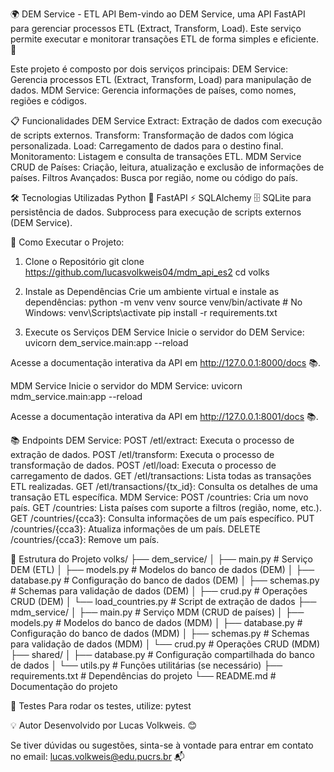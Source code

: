🌍 DEM Service - ETL API
Bem-vindo ao DEM Service, uma API FastAPI para gerenciar processos ETL (Extract, Transform, Load). Este serviço permite executar e monitorar transações ETL de forma simples e eficiente. 🎉

Este projeto é composto por dois serviços principais:
DEM Service: Gerencia processos ETL (Extract, Transform, Load) para manipulação de dados.
MDM Service: Gerencia informações de países, como nomes, regiões e códigos.

📋 Funcionalidades
DEM Service
Extract: Extração de dados com execução de scripts externos.
Transform: Transformação de dados com lógica personalizada.
Load: Carregamento de dados para o destino final.
Monitoramento: Listagem e consulta de transações ETL.
MDM Service
CRUD de Países: Criação, leitura, atualização e exclusão de informações de países.
Filtros Avançados: Busca por região, nome ou código do país.

🛠️ Tecnologias Utilizadas
Python 🐍
FastAPI ⚡
SQLAlchemy 🗄️
SQLite para persistência de dados.
Subprocess para execução de scripts externos (DEM Service).

🚀 Como Executar o Projeto:
1. Clone o Repositório 
git clone https://github.com/lucasvolkweis04/mdm_api_es2
cd volks

2. Instale as Dependências
Crie um ambiente virtual e instale as dependências:
python -m venv venv
source venv/bin/activate  # No Windows: venv\Scripts\activate
pip install -r requirements.txt

3. Execute os Serviços
DEM Service
Inicie o servidor do DEM Service:
uvicorn dem_service.main:app --reload

Acesse a documentação interativa da API em http://127.0.0.1:8000/docs 📚.

MDM Service
Inicie o servidor do MDM Service:
uvicorn mdm_service.main:app --reload

Acesse a documentação interativa da API em http://127.0.0.1:8001/docs 📚.

📚 Endpoints
DEM Service:
POST /etl/extract: Executa o processo de extração de dados.
POST /etl/transform: Executa o processo de transformação de dados.
POST /etl/load: Executa o processo de carregamento de dados.
GET /etl/transactions: Lista todas as transações ETL realizadas.
GET /etl/transactions/{tx_id}: Consulta os detalhes de uma transação ETL específica.
MDM Service:
POST /countries: Cria um novo país.
GET /countries: Lista países com suporte a filtros (região, nome, etc.).
GET /countries/{cca3}: Consulta informações de um país específico.
PUT /countries/{cca3}: Atualiza informações de um país.
DELETE /countries/{cca3}: Remove um país.

📂 Estrutura do Projeto
volks/
├── dem_service/
│   ├── main.py          # Serviço DEM (ETL)
│   ├── models.py        # Modelos do banco de dados (DEM)
│   ├── database.py      # Configuração do banco de dados (DEM)
│   ├── schemas.py       # Schemas para validação de dados (DEM)
│   ├── crud.py          # Operações CRUD (DEM)
│   └── load_countries.py # Script de extração de dados
├── mdm_service/
│   ├── main.py          # Serviço MDM (CRUD de países)
│   ├── models.py        # Modelos do banco de dados (MDM)
│   ├── database.py      # Configuração do banco de dados (MDM)
│   ├── schemas.py       # Schemas para validação de dados (MDM)
│   └── crud.py          # Operações CRUD (MDM)
├── shared/
│   ├── database.py      # Configuração compartilhada do banco de dados
│   └── utils.py         # Funções utilitárias (se necessário)
├── requirements.txt     # Dependências do projeto
└── README.md            # Documentação do projeto

🧪 Testes
Para rodar os testes, utilize:
pytest

💡 Autor
Desenvolvido por Lucas Volkweis. 😊

Se tiver dúvidas ou sugestões, sinta-se à vontade para entrar em contato no email: lucas.volkweis@edu.pucrs.br 📬
